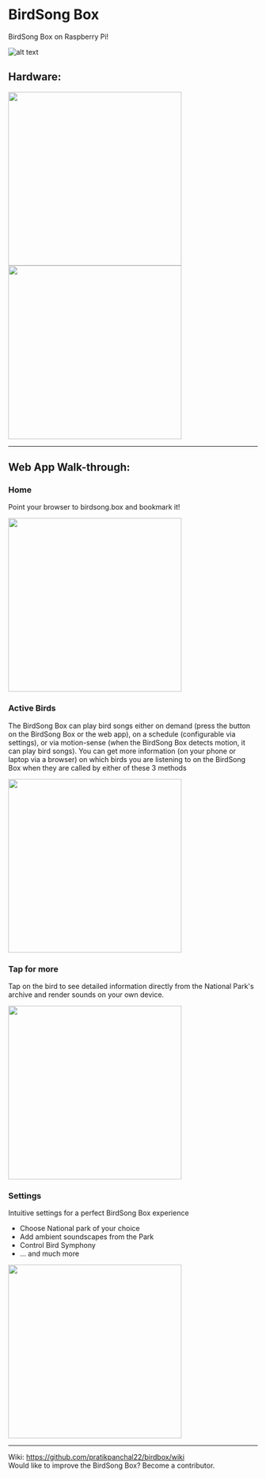 # BirdSong Box
BirdSong Box on Raspberry Pi!

![alt text](https://github.com/pratikpanchal22/birdbox/blob/master/application/static/images/singingBirdBackground2980.png)

## Hardware:

<img src="https://github.com/pratikpanchal22/birdbox/blob/master/application/static/images/PXL_20200910_151241523_front.jpg" width="350">  <img src="https://github.com/pratikpanchal22/birdbox/blob/master/application/static/images/PXL_20200910_151301153_back.jpg" width="350"> 

-----------------------------------------------------

## Web App Walk-through:
  
### Home
Point your browser to birdsong.box and bookmark it!  
  
<img src="https://github.com/pratikpanchal22/birdbox/blob/master/application/static/images/webapp_main.png" width="350">
  
  
### Active Birds
The BirdSong Box can play bird songs either on demand (press the button on the BirdSong Box or the web app), on a schedule (configurable via settings), or via motion-sense (when the BirdSong Box detects motion, it can play bird songs).
You can get more information (on your phone or laptop via a browser) on which birds you are listening to on the BirdSong Box when they are called by either of these 3 methods 

<img src="https://github.com/pratikpanchal22/birdbox/blob/master/application/static/images/webapp_active.png" width="350">
  
  
### Tap for more
Tap on the bird to see detailed information directly from the National Park's archive and render sounds on your own device.  
  
<img src="https://github.com/pratikpanchal22/birdbox/blob/master/application/static/images/webapp_detail.png" width="350">
  
   
### Settings
Intuitive settings for a perfect BirdSong Box experience  
  * Choose National park of your choice  
  * Add ambient soundscapes from the Park  
  * Control Bird Symphony  
  * ... and much more  
  
<img src="https://github.com/pratikpanchal22/birdbox/blob/master/application/static/images/webapp_settings.png" width="350">  

*****************************************************

Wiki: https://github.com/pratikpanchal22/birdbox/wiki  
Would like to improve the BirdSong Box? Become a contributor.

  



  
